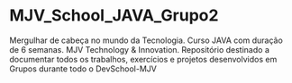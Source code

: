 # MJV_School_JAVA_Grupo2
Mergulhar de cabeça no mundo da Tecnologia. Curso JAVA com duração de 6 semanas. MJV Technology & Innovation. Repositório destinado a documentar todos os trabalhos, exercícios e projetos desenvolvidos em Grupos durante todo o DevSchool-MJV
